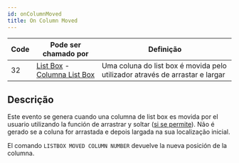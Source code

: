 ```yaml
---
id: onColumnMoved
title: On Column Moved
---
```


| Code | Pode ser chamado por                                                                                                     | Definição                                                                    |
| ---- | ------------------------------------------------------------------------------------------------------------------------ | ---------------------------------------------------------------------------- |
| 32   | [List Box](../FormObjects/listbox_overview.md) - [Columna List Box](../FormObjects/listbox_overview.md#list-box-columns) | Uma coluna do list box é movida pelo utilizador através de arrastar e largar |

## Descrição

Este evento se genera cuando una columna de list box es movida por el usuario utilizando la función de arrastrar y soltar ([si se permite](../FormObjects/properties_ListBox.md#locked-columns-and-static-columns)). Não é gerado se a coluna for arrastada e depois largada na sua localização inicial.

El comando `LISTBOX MOVED COLUMN NUMBER` devuelve la nueva posición de la columna.